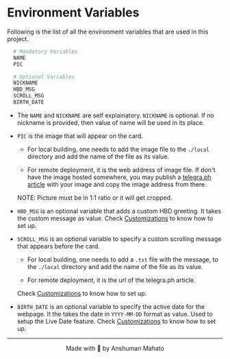 # Environment Variables

Following is the list of all the environment variables that are used in this project.

```sh
  # Mandatory Variables
  NAME
  PIC

  # Optional Variables
  NICKNAME
  HBD_MSG
  SCROLL_MSG
  BIRTH_DATE
```

- The `NAME` and `NICKNAME` are self explainatory. `NICKNAME` is optional. If no nickname is provided, then value of name will be used in its place.

- `PIC` is the image that will appear on the card.

  - For local building, one needs to add the image file to the `./local` directory and add the name of the file as its value.

  - For remote deployment, it is the web address of image file. If don't have the image hosted somewhere, you may publish a [telegra.ph article](https://telegra.ph) with your image and copy the image address from there.

  NOTE: Picture must be in 1:1 ratio or it will get cropped.

- `HBD_MSG` is an optional variable that adds a custom HBD greeting. It takes the custom message as value. Check [Customizations](./customizations.md#custom-happy-bday-text) to know how to set up.

- `SCROLL_MSG` is an optional variable to specify a custom scrolling message that appears before the card.

  - For local building, one needs to add a `.txt` file with the message, to the `./local` directory and add the name of the file as its value.

  - For remote deployment, it is the url of the telegra.ph article.

  Check [Customizations](./customizations.md#the-scrolling-message) to know how to set up.

- `BIRTH_DATE` is an optional variable to specify the active date for the webpage. It the takes the date in `YYYY-MM-DD` format as value. Used to setup the Live Date feature. Check [Customizations](./customizations.md#live-only-for-a-specific-day) to know how to set up.

---

<div align="center">Made with 💖 by Anshuman Mahato</div>
